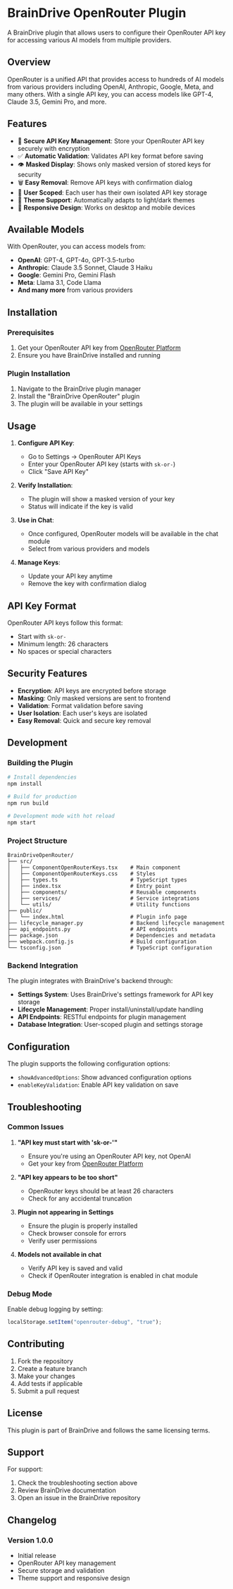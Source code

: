 # BrainDrive OpenRouter Plugin

A BrainDrive plugin that allows users to configure their OpenRouter API key for accessing various AI models from multiple providers.

## Overview

OpenRouter is a unified API that provides access to hundreds of AI models from various providers including OpenAI, Anthropic, Google, Meta, and many others. With a single API key, you can access models like GPT-4, Claude 3.5, Gemini Pro, and more.

## Features

- 🔐 **Secure API Key Management**: Store your OpenRouter API key securely with encryption
- ✅ **Automatic Validation**: Validates API key format before saving
- 👁️ **Masked Display**: Shows only masked version of stored keys for security
- 🗑️ **Easy Removal**: Remove API keys with confirmation dialog
- 🔄 **User Scoped**: Each user has their own isolated API key storage
- 🎨 **Theme Support**: Automatically adapts to light/dark themes
- 📱 **Responsive Design**: Works on desktop and mobile devices

## Available Models

With OpenRouter, you can access models from:

- **OpenAI**: GPT-4, GPT-4o, GPT-3.5-turbo
- **Anthropic**: Claude 3.5 Sonnet, Claude 3 Haiku
- **Google**: Gemini Pro, Gemini Flash
- **Meta**: Llama 3.1, Code Llama
- **And many more** from various providers

## Installation

### Prerequisites

1. Get your OpenRouter API key from [OpenRouter Platform](https://openrouter.ai/keys)
2. Ensure you have BrainDrive installed and running

### Plugin Installation

1. Navigate to the BrainDrive plugin manager
2. Install the "BrainDrive OpenRouter" plugin
3. The plugin will be available in your settings

## Usage

1. **Configure API Key**:

   - Go to Settings → OpenRouter API Keys
   - Enter your OpenRouter API key (starts with `sk-or-`)
   - Click "Save API Key"

2. **Verify Installation**:

   - The plugin will show a masked version of your key
   - Status will indicate if the key is valid

3. **Use in Chat**:

   - Once configured, OpenRouter models will be available in the chat module
   - Select from various providers and models

4. **Manage Keys**:
   - Update your API key anytime
   - Remove the key with confirmation dialog

## API Key Format

OpenRouter API keys follow this format:

- Start with `sk-or-`
- Minimum length: 26 characters
- No spaces or special characters

## Security Features

- **Encryption**: API keys are encrypted before storage
- **Masking**: Only masked versions are sent to frontend
- **Validation**: Format validation before saving
- **User Isolation**: Each user's keys are isolated
- **Easy Removal**: Quick and secure key removal

## Development

### Building the Plugin

```bash
# Install dependencies
npm install

# Build for production
npm run build

# Development mode with hot reload
npm start
```

### Project Structure

```
BrainDriveOpenRouter/
├── src/
│   ├── ComponentOpenRouterKeys.tsx    # Main component
│   ├── ComponentOpenRouterKeys.css    # Styles
│   ├── types.ts                       # TypeScript types
│   ├── index.tsx                      # Entry point
│   ├── components/                    # Reusable components
│   ├── services/                      # Service integrations
│   └── utils/                         # Utility functions
├── public/
│   └── index.html                     # Plugin info page
├── lifecycle_manager.py               # Backend lifecycle management
├── api_endpoints.py                   # API endpoints
├── package.json                       # Dependencies and metadata
├── webpack.config.js                  # Build configuration
└── tsconfig.json                      # TypeScript configuration
```

### Backend Integration

The plugin integrates with BrainDrive's backend through:

- **Settings System**: Uses BrainDrive's settings framework for API key storage
- **Lifecycle Management**: Proper install/uninstall/update handling
- **API Endpoints**: RESTful endpoints for plugin management
- **Database Integration**: User-scoped plugin and settings storage

## Configuration

The plugin supports the following configuration options:

- `showAdvancedOptions`: Show advanced configuration options
- `enableKeyValidation`: Enable API key validation on save

## Troubleshooting

### Common Issues

1. **"API key must start with 'sk-or-'"**

   - Ensure you're using an OpenRouter API key, not OpenAI
   - Get your key from [OpenRouter Platform](https://openrouter.ai/keys)

2. **"API key appears to be too short"**

   - OpenRouter keys should be at least 26 characters
   - Check for any accidental truncation

3. **Plugin not appearing in Settings**

   - Ensure the plugin is properly installed
   - Check browser console for errors
   - Verify user permissions

4. **Models not available in chat**
   - Verify API key is saved and valid
   - Check if OpenRouter integration is enabled in chat module

### Debug Mode

Enable debug logging by setting:

```javascript
localStorage.setItem("openrouter-debug", "true");
```

## Contributing

1. Fork the repository
2. Create a feature branch
3. Make your changes
4. Add tests if applicable
5. Submit a pull request

## License

This plugin is part of BrainDrive and follows the same licensing terms.

## Support

For support:

1. Check the troubleshooting section above
2. Review BrainDrive documentation
3. Open an issue in the BrainDrive repository

## Changelog

### Version 1.0.0

- Initial release
- OpenRouter API key management
- Secure storage and validation
- Theme support and responsive design
